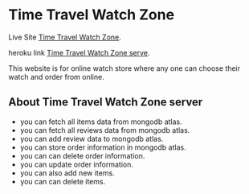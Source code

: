 # Time Travel Watch Zone

Live Site [Time Travel Watch Zone](https://time-travel-watch-zone.web.app/).

heroku link [Time Travel Watch Zone serve](https://protected-falls-97350.herokuapp.com/).

This website is for online watch store where any one can choose their watch and order from online.

## About Time Travel Watch Zone server

- you can fetch all items data from mongodb atlas.
- you can fetch all reviews data from mongodb atlas.
- you can add review data to mongodb atlas.
- you can store order information in mongodb atlas.
- you can can delete order information.
- you can update order information.
- you can also add new items.
- you can can delete items.
